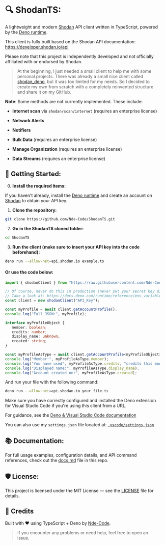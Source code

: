 # 🔍 ShodanTS:

A lightweight and modern [Shodan](https://www.shodan.io/)  API client written in TypeScript, powered by the [Deno runtime](https://deno.land/). 

This client is fully built based on the Shodan API documentation: https://developer.shodan.io/api

Please note that this project is independently developed and not officially affiliated with or endorsed by Shodan. 

> At the beginning, I just needed a small client to help me with some personal projects. There was already a small nice client called [shodan_deno](https://github.com/aldinp16/shodan_deno), but it was too limited for my needs. So I decided to create my own from scratch with a completely reinvented structure and share it on my GitHub.

**Note**:
Some methods are not currently implemented. These include:

- **Internet scan** via `shodan/scan/internet` (requires an enterprise license)

- **Network Alerts**

- **Notifiers**

- **Bulk Data** (requires an enterprise license)

- **Manage Organization** (requires an enterprise license)

- **Data Streams** (requires an enterprise license)

## 🚀 Getting Started:

0. **Install the required items:**

If you haven't already, install the [Deno runtime](https://docs.deno.com/runtime/reference/cli/install/) and create an account on [Shodan](https://account.shodan.io/) to obtain your API key.

1. **Clone the repository:**

```bash
git clone https://github.com/Nde-Code/ShodanTS.git
```

2. **Go in the ShodanTS cloned folder:**

```bash
cd ShodanTS
```

3. **Run the client (make sure to insert your API key into the code beforehand):**

```bash
deno run --allow-net=api.shodan.io example.ts
```

#### Or use the code below:

```ts
import { shodanClient } from "https://raw.githubusercontent.com/Nde-Code/ShodanTS/v3.0.9/mod.ts";

// Of course, never do this in production (never put your secret key directly in the code)!
// Take a look at: https://docs.deno.com/runtime/reference/env_variables/
const client = new shodanClient("API_Key");

const myProfile = await client.getAccountProfile();
console.log("Full JSON:", myProfile);

interface myProfileObject {
   member: boolean;
   credits: number;
   display_name: unknown;
   created: string;
}

const myProfileAsType = await client.getAccountProfile<myProfileObject>();
console.log("Member:", myProfileAsType.member);
console.log("You have used", myProfileAsType.credits, "credits this month.");
console.log("Displayed name:", myProfileAsType.display_name);
console.log("Account created on:", myProfileAsType.created);
```

And run your file with the following command:

```bash
deno run --allow-net=api.shodan.io your_file.ts
```

Make sure you have correctly configured and installed the Deno extension for Visual Studio Code if you're using this client from a URL. 

For guidance, see the [Deno & Visual Studio Code documentation](https://docs.deno.com/runtime/reference/vscode/)

You can also use my `settings.json` file located at: [`.vscode/settings.json`](.vscode/settings.json)

## 📚 Documentation:

For full usage examples, configuration details, and API command references, check out the [docs.md](./docs.md) file in this repo.

## 🛡️ License:

This project is licensed under the MIT License — see the [LICENSE](./LICENSE) file for details.


## 🧠 Credits

Built with ❤️ using TypeScript + Deno by [Nde-Code](https://nde-code.github.io/).

> If you encounter any problems or need help, feel free to open an issue.
